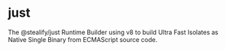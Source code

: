 # just
The @stealify/just Runtime Builder using v8 to build Ultra Fast Isolates as Native Single Binary from ECMAScript source code.
